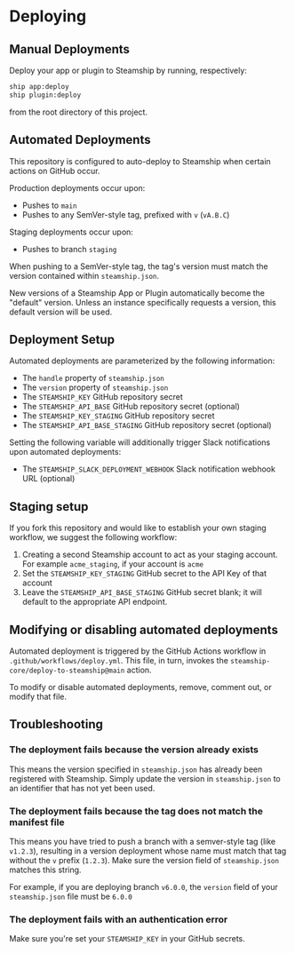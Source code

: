# Deploying

## Manual Deployments

Deploy your app or plugin to Steamship by running, respectively:

```bash
ship app:deploy
ship plugin:deploy
```

from the root directory of this project.

## Automated Deployments

This repository is configured to auto-deploy to Steamship when certain actions on GitHub occur.   

Production deployments occur upon:
* Pushes to `main`
* Pushes to any SemVer-style tag, prefixed with `v` (`vA.B.C`)

Staging deployments occur upon:
* Pushes to branch `staging`

When pushing to a SemVer-style tag, the tag's version must match the version contained within `steamship.json`.

New versions of a Steamship App or Plugin automatically become the "default" version. Unless an instance specifically requests a version, this default version will be used. 

## Deployment Setup

Automated deployments are parameterized by the following information:

* The `handle` property of `steamship.json`
* The `version` property of `steamship.json`
* The `STEAMSHIP_KEY` GitHub repository secret
* The `STEAMSHIP_API_BASE` GitHub repository secret (optional)
* The `STEAMSHIP_KEY_STAGING` GitHub repository secret
* The `STEAMSHIP_API_BASE_STAGING` GitHub repository secret (optional)

Setting the following variable will additionally trigger Slack notifications upon automated deployments:

* The `STEAMSHIP_SLACK_DEPLOYMENT_WEBHOOK` Slack notification webhook URL (optional)

## Staging setup

If you fork this repository and would like to establish your own staging workflow, we suggest the following workflow:

1. Creating a second Steamship account to act as your staging account. For example `acme_staging`, if your account is `acme`
2. Set the `STEAMSHIP_KEY_STAGING` GitHub secret to the API Key of that account
3. Leave the `STEAMSHIP_API_BASE_STAGING` GitHub secret blank; it will default to the appropriate API endpoint.

## Modifying or disabling automated deployments

Automated deployment is triggered by the GitHub Actions workflow in `.github/workflows/deploy.yml`. This file, in turn, invokes the `steamship-core/deploy-to-steamship@main` action.

To modify or disable automated deployments, remove, comment out, or modify that file.

## Troubleshooting

### The deployment fails because the version already exists

This means the version specified in `steamship.json` has already been registered with Steamship. Simply update the version in `steamship.json` to an identifier that has not yet been used.

### The deployment fails because the tag does not match the manifest file

This means you have tried to push a branch with a semver-style tag (like `v1.2.3`), resulting in a version deployment whose name must match that tag without the `v` prefix (`1.2.3`). Make sure the version field of `steamship.json` matches this string.

For example, if you are deploying branch `v6.0.0`, the `version` field of your `steamship.json` file must be `6.0.0`

### The deployment fails with an authentication error

Make sure you're set your `STEAMSHIP_KEY` in your GitHub secrets.